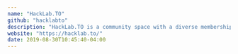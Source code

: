 ```yaml
---
name: "HackLab.TO"
github: "hacklabto"
description: "HackLab.TO is a community space with a diverse membership, including artists, computer programmers, web designers, and hardware hackers. It is inspired by the philosophies of the global hackerspaces movement which encourages people to socialize, share knowledge, and work together on their projects. Newcomers are welcome every Tuesday night."
website: "https://hacklab.to/"
date: 2019-08-30T10:45:40-04:00
---
```

